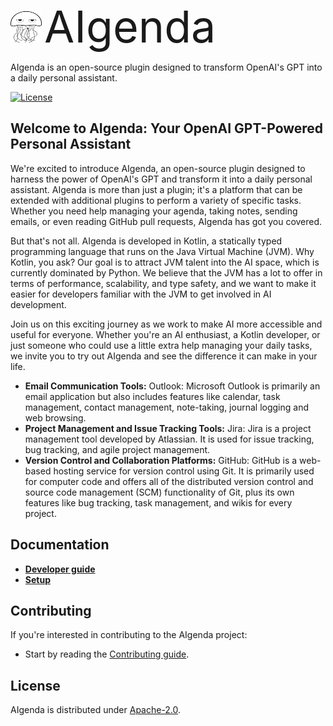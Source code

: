 <p>
  <img src="docs/images/logo.png" alt="Portuguese man o' war" width="50" height="50" style="display: inline;"/> <span style="font-size: 70px;">AIgenda</span>
</p>
AIgenda is an open-source plugin designed to transform OpenAI's GPT into a daily personal assistant.

[![License](https://img.shields.io/github/license/lusitania-labs/aigenda?style=plastic)](LICENSE)

## Welcome to AIgenda: Your OpenAI GPT-Powered Personal Assistant

We're excited to introduce AIgenda, an open-source plugin designed to harness the power of OpenAI's GPT and transform it into a daily personal assistant. AIgenda is more than just a plugin; it's a platform that can be extended with additional plugins to perform a variety of specific tasks. Whether you need help managing your agenda, taking notes, sending emails, or even reading GitHub pull requests, AIgenda has got you covered.

But that's not all. AIgenda is developed in Kotlin, a statically typed programming language that runs on the Java Virtual Machine (JVM). 
Why Kotlin, you ask? Our goal is to attract JVM talent into the AI space, which is currently dominated by Python.
We believe that the JVM has a lot to offer in terms of performance, scalability, and type safety, and we want to make it easier for developers familiar with the JVM to get involved in AI development.

Join us on this exciting journey as we work to make AI more accessible and useful for everyone. Whether you're an AI enthusiast, a Kotlin developer, or just someone who could use a little extra help managing your daily tasks, we invite you to try out AIgenda and see the difference it can make in your life.


- **Email Communication Tools:** Outlook: Microsoft Outlook is primarily an email application but also includes features like calendar, task management, contact management, note-taking, journal logging and web browsing.
- **Project Management and Issue Tracking Tools:** Jira: Jira is a project management tool developed by Atlassian. It is used for issue tracking, bug tracking, and agile project management.
- **Version Control and Collaboration Platforms:** GitHub: GitHub is a web-based hosting service for version control using Git. It is primarily used for computer code and offers all of the distributed version control and source code management (SCM) functionality of Git, plus its own features like bug tracking, task management, and wikis for every project.


## Documentation
- **[Developer guide](docs/DEVELOPER_GUIDE.md)** 
- **[Setup](docs/SETUP.md)**


## Contributing

If you're interested in contributing to the AIgenda project:

- Start by reading the [Contributing guide](https://github.com/lusitania-labs/aigenda/blob/main/CONTRIBUTING.md).


## License

AIgenda is distributed under [Apache-2.0](LICENSE).